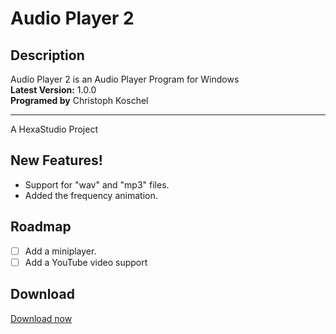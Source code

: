 # Audio Player 2

## Description
Audio Player 2 is an Audio Player Program for Windows\
**Latest Version:** 1.0.0\
**Programed by** Christoph Koschel

-----------------
A HexaStudio Project 

## New Features!

  - Support for "wav" and "mp3" files.
  - Added the frequency animation.

## Roadmap
 
 - [ ] Add a miniplayer.
 - [ ] Add a YouTube video support

## Download
[Download now](https://hexa-studio.de)
